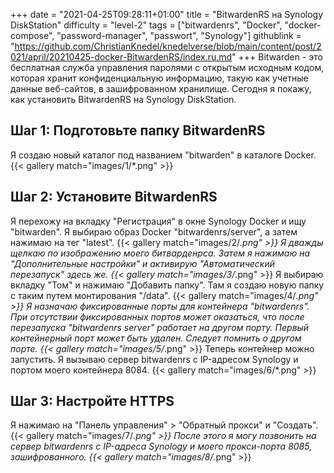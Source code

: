 +++
date = "2021-04-25T09:28:11+01:00"
title = "BitwardenRS на Synology DiskStation"
difficulty = "level-2"
tags = ["bitwardenrs", "Docker", "docker-compose", "password-manager", "passwort", "Synology"]
githublink = "https://github.com/ChristianKnedel/knedelverse/blob/main/content/post/2021/april/20210425-docker-BitwardenRS/index.ru.md"
+++
Bitwarden - это бесплатная служба управления паролями с открытым исходным кодом, которая хранит конфиденциальную информацию, такую как учетные данные веб-сайтов, в зашифрованном хранилище. Сегодня я покажу, как установить BitwardenRS на Synology DiskStation.
## Шаг 1: Подготовьте папку BitwardenRS
Я создаю новый каталог под названием "bitwarden" в каталоге Docker.
{{< gallery match="images/1/*.png" >}}

## Шаг 2: Установите BitwardenRS
Я перехожу на вкладку "Регистрация" в окне Synology Docker и ищу "bitwarden". Я выбираю образ Docker "bitwardenrs/server", а затем нажимаю на тег "latest".
{{< gallery match="images/2/*.png" >}}
Я дважды щелкаю по изображению моего битварденрса. Затем я нажимаю на "Дополнительные настройки" и активирую "Автоматический перезапуск" здесь же.
{{< gallery match="images/3/*.png" >}}
Я выбираю вкладку "Том" и нажимаю "Добавить папку". Там я создаю новую папку с таким путем монтирования "/data".
{{< gallery match="images/4/*.png" >}}
Я назначаю фиксированные порты для контейнера "bitwardenrs". При отсутствии фиксированных портов может оказаться, что после перезапуска "bitwardenrs server" работает на другом порту. Первый контейнерный порт может быть удален. Следует помнить о другом порте.
{{< gallery match="images/5/*.png" >}}
Теперь контейнер можно запустить. Я вызываю сервер bitwardenrs с IP-адресом Synology и портом моего контейнера 8084.
{{< gallery match="images/6/*.png" >}}

## Шаг 3: Настройте HTTPS
Я нажимаю на "Панель управления" > "Обратный прокси" и "Создать".
{{< gallery match="images/7/*.png" >}}
После этого я могу позвонить на сервер bitwardenrs с IP-адреса Synology и моего прокси-порта 8085, зашифрованного.
{{< gallery match="images/8/*.png" >}}